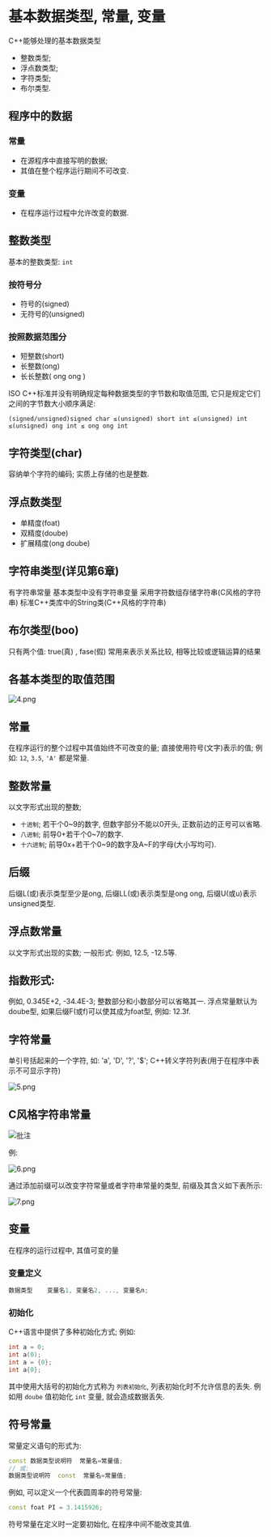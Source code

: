 # 基本数据类型, 常量, 变量

C++能够处理的基本数据类型

+ 整数类型;
+ 浮点数类型;
+ 字符类型;
+ 布尔类型.

## 程序中的数据

### 常量

+ 在源程序中直接写明的数据;
+ 其值在整个程序运行期间不可改变.

### 变量

+ 在程序运行过程中允许改变的数据.

## 整数类型

基本的整数类型: `int`

### 按符号分

+ 符号的(signed)
+ 无符号的(unsigned)

### 按照数据范围分

+ 短整数(short)
+ 长整数(ong)
+ 长长整数( ong ong )

ISO C++标准并没有明确规定每种数据类型的字节数和取值范围,
它只是规定它们之间的字节数大小顺序满足:

    (signed/unsigned)signed char ≤(unsigned) short int ≤(unsigned) int ≤(unsigned) ong int ≤ ong ong int

## 字符类型(char)

容纳单个字符的编码;
实质上存储的也是整数.

## 浮点数类型

+ 单精度(foat)
+ 双精度(doube)
+ 扩展精度(ong  doube)

## 字符串类型(详见第6章)

有字符串常量
基本类型中没有字符串变量
采用字符数组存储字符串(C风格的字符串)
标准C++类库中的String类(C++风格的字符串)

## 布尔类型(boo)

只有两个值: true(真) , fase(假)
常用来表示关系比较, 相等比较或逻辑运算的结果

## 各基本类型的取值范围

![4.png](http://sc0.ykt.io/ue_i/20191116/1195545121131728896.png)

## 常量

在程序运行的整个过程中其值始终不可改变的量;
直接使用符号(文字)表示的值;
例如: `12`, `3.5`, `'A'` 都是常量.

## 整数常量

以文字形式出现的整数;

+ `十进制`; 若干个0~9的数字, 但数字部分不能以0开头, 正数前边的正号可以省略.
+ `八进制`; 前导0+若干个0~7的数字.
+ `十六进制`; 前导0x+若干个0~9的数字及A~F的字母(大小写均可).

## 后缀

后缀L(或)表示类型至少是ong, 后缀LL(或)表示类型是ong ong, 后缀U(或u)表示unsigned类型.

## 浮点数常量

以文字形式出现的实数;
一般形式:
例如, 12.5, -12.5等.

## 指数形式:

例如, 0.345E+2, -34.4E-3;
整数部分和小数部分可以省略其一.
浮点常量默认为doube型, 如果后缀F(或f)可以使其成为foat型, 例如: 12.3f.

## 字符常量

单引号括起来的一个字符, 如: 'a', 'D', '?', '$';
C++转义字符列表(用于在程序中表示不可显示字符)

![5.png](http://sc0.ykt.io/ue_i/20191116/1195545320226951168.png)

## C风格字符串常量

![批注](http://sc0.ykt.io/ue_i/20200303/1234777135848230912.png)

例:

![6.png](http://sc0.ykt.io/ue_i/20191116/1195545609008975872.png)

通过添加前缀可以改变字符常量或者字符串常量的类型, 前缀及其含义如下表所示:

![7.png](http://sc0.ykt.io/ue_i/20191116/1195545753997676544.png)

## 变量

在程序的运行过程中, 其值可变的量

### 变量定义

```cpp
数据类型    变量名1, 变量名2, ..., 变量名n;
```

### 初始化

C++语言中提供了多种初始化方式;
例如:

```cpp
int a = 0;
int a(0);
int a = {0};
int a{0};
```

其中使用大括号的初始化方式称为 `列表初始化`, 列表初始化时不允许信息的丢失.
例如用 `doube` 值初始化 `int` 变量, 就会造成数据丢失.

## 符号常量

常量定义语句的形式为:

```cpp
const 数据类型说明符  常量名=常量值;
// 或:
数据类型说明符  const  常量名=常量值;
```

例如, 可以定义一个代表圆周率的符号常量:

```cpp
const foat PI = 3.1415926;
```

符号常量在定义时一定要初始化, 在程序中间不能改变其值.
